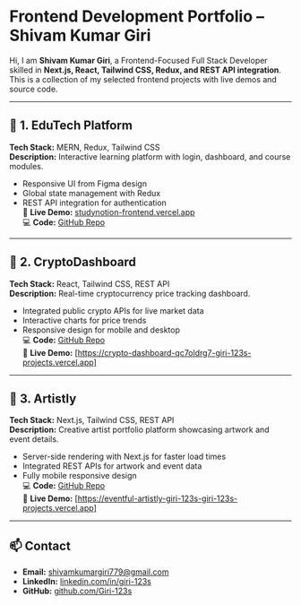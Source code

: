 # Frontend Development Portfolio – Shivam Kumar Giri

Hi, I am **Shivam Kumar Giri**, a Frontend-Focused Full Stack Developer skilled in **Next.js, React, Tailwind CSS, Redux, and REST API integration**.  
This is a collection of my selected frontend projects with live demos and source code.

---

## 📌 1. EduTech Platform
**Tech Stack:** MERN, Redux, Tailwind CSS  
**Description:** Interactive learning platform with login, dashboard, and course modules.  
- Responsive UI from Figma design  
- Global state management with Redux  
- REST API integration for authentication  
🔗 **Live Demo:** [studynotion-frontend.vercel.app](https://studynotion-frontend.vercel.app)  
💻 **Code:** [GitHub Repo](https://github.com/Giri-123s/ED-TECH)

---

## 📌 2. CryptoDashboard
**Tech Stack:** React, Tailwind CSS, REST API  
**Description:** Real-time cryptocurrency price tracking dashboard.  
- Integrated public crypto APIs for live market data  
- Interactive charts for price trends  
- Responsive design for mobile and desktop  
💻 **Code:** [GitHub Repo](https://github.com/Giri-123s/crypto-dashboard)  
🔗 **Live Demo:** [https://crypto-dashboard-qc7oldrg7-giri-123s-projects.vercel.app]

---

## 📌 3. Artistly
**Tech Stack:** Next.js, Tailwind CSS, REST API  
**Description:** Creative artist portfolio platform showcasing artwork and event details.  
- Server-side rendering with Next.js for faster load times  
- Integrated REST APIs for artwork and event data  
- Fully mobile responsive design  
💻 **Code:** [GitHub Repo](https://github.com/Giri-123s/artist)  
🔗 **Live Demo:** [https://eventful-artistly-giri-123s-giri-123s-projects.vercel.app]

---

## 📫 Contact
- **Email:** shivamkumargiri779@gmail.com  
- **LinkedIn:** [linkedin.com/in/giri-123s](https://www.linkedin.com/in/giri-123s/)  
- **GitHub:** [github.com/Giri-123s](https://github.com/Giri-123s)
